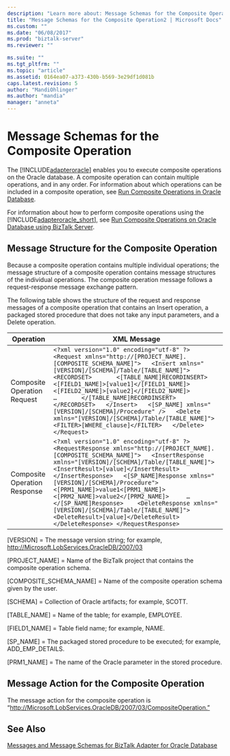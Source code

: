 ```yaml
---
description: "Learn more about: Message Schemas for the Composite Operation"
title: "Message Schemas for the Composite Operation2 | Microsoft Docs"
ms.custom: ""
ms.date: "06/08/2017"
ms.prod: "biztalk-server"
ms.reviewer: ""

ms.suite: ""
ms.tgt_pltfrm: ""
ms.topic: "article"
ms.assetid: 0164ea07-a373-430b-b569-3e29df1d081b
caps.latest.revision: 5
author: "MandiOhlinger"
ms.author: "mandia"
manager: "anneta"
---
```

# Message Schemas for the Composite Operation
The [!INCLUDE[adapteroracle](../../includes/adapteroracle-md.md)] enables you to execute composite operations on the Oracle database. A composite operation can contain multiple operations, and in any order. For information about which operations can be included in a composite operation, see [Run Composite Operations in Oracle Database](../../adapters-and-accelerators/adapter-oracle-database/run-composite-operations-in-oracle-database.md).  
  
 For information about how to perform composite operations using the [!INCLUDE[adapteroracle_short](../../includes/adapteroracle-short-md.md)], see [Run Composite Operations on Oracle Database using BizTalk Server](../../adapters-and-accelerators/adapter-oracle-database/run-composite-operations-on-oracle-database-using-biztalk-server.md).  
  
## Message Structure for the Composite Operation  
 Because a composite operation contains multiple individual operations; the message structure of a composite operation contains message structures of the individual operations. The composite operation message follows a request-response message exchange pattern.  
  
 The following table shows the structure of the request and response messages of a composite operation that contains an Insert operation, a packaged stored procedure that does not take any input parameters, and a Delete operation.  
  
|Operation|XML Message|  
|---------------|-----------------|  
|Composite Operation Request|`<?xml version="1.0" encoding="utf-8" ?> <Request xmlns="http://[PROJECT_NAME].[COMPOSITE_SCHEMA_NAME]">   <Insert xmlns="[VERSION]/[SCHEMA]/Table/[TABLE_NAME]">     <RECORDSET>       <[TABLE_NAME]RECORDINSERT>         <[FIELD1_NAME]>[value1]</[FIELD1_NAME]>         <[FIELD2_NAME]>[value2]</[FIELD2_NAME]>         …       </[TABLE_NAME]RECORDINSERT>    </RECORDSET>   </Insert>   <[SP_NAME] xmlns="[VERSION]/[SCHEMA]/Procedure" />   <Delete xmlns="[VERSION]/[SCHEMA]/Table/[TABLE_NAME]">     <FILTER>[WHERE_clause]</FILTER>   </Delete> </Request>`|  
|Composite Operation Response|`<?xml version="1.0" encoding="utf-8" ?>  <RequestResponse xmlns="http://[PROJECT_NAME].[COMPOSITE_SCHEMA_NAME]">   <InsertResponse xmlns="[VERSION]/[SCHEMA]/Table/[TABLE_NAME]">     <InsertResult>[value]</InsertResult>    </InsertResponse>   <[SP_NAME]Response xmlns="[VERSION]/[SCHEMA]/Procedure">     <[PRM1_NAME]>value1<[PRM1_NAME]>     <[PRM2_NAME]>value2</[PRM2_NAME]>     …   </[SP_NAME]Response>    <DeleteResponse xmlns="[VERSION]/[SCHEMA]/Table/[TABLE_NAME]">     <DeleteResult>[value]</DeleteResult>    </DeleteResponse> </RequestResponse>`|  
  
 [VERSION] = The message version string; for example, http://Microsoft.LobServices.OracleDB/2007/03  
  
 [PROJECT_NAME] = Name of the BizTalk project that contains the composite operation schema.  
  
 [COMPOSITE_SCHEMA_NAME] = Name of the composite operation schema given by the user.  
  
 [SCHEMA] = Collection of Oracle artifacts; for example, SCOTT.  
  
 [TABLE_NAME] = Name of the table; for example, EMPLOYEE.  
  
 [FIELD1_NAME] = Table field name; for example, NAME.  
  
 [SP_NAME] = The packaged stored procedure to be executed; for example, ADD_EMP_DETAILS.  
  
 [PRM1_NAME] = The name of the Oracle parameter in the stored procedure.  
  
## Message Action for the Composite Operation  
 The message action for the composite operation is “<http://Microsoft.LobServices.OracleDB/2007/03/CompositeOperation.”>  
  
## See Also  
 [Messages and Message Schemas for BizTalk Adapter for Oracle Database](../../adapters-and-accelerators/adapter-oracle-database/messages-and-message-schemas-for-biztalk-adapter-for-oracle-database.md)
